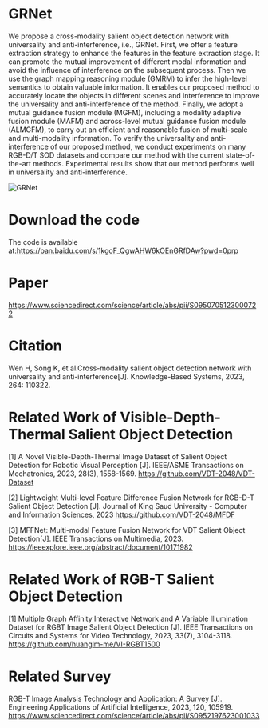 # GRNet
We propose a cross-modality salient object detection network with universality and anti-interference, i.e., GRNet. First, we offer a feature extraction strategy to enhance the features in the feature extraction stage. It can promote the mutual improvement of different modal information and avoid the influence of interference on the subsequent process. Then we use the graph mapping reasoning module (GMRM) to infer the high-level semantics to obtain valuable information. It enables our proposed method to accurately locate the objects in different scenes and interference to improve the universality and anti-interference of the method. Finally, we adopt a mutual guidance fusion module (MGFM), including a modality adaptive fusion module (MAFM) and across-level mutual guidance fusion module (ALMGFM), to carry out an efficient and reasonable fusion of multi-scale and multi-modality information. To verify the universality and anti-interference of our proposed method, we conduct experiments on many RGB-D/T SOD datasets and compare our method with the current state-of-the-art methods. Experimental results show that our method performs well in universality and anti-interference.

![GRNet](https://user-images.githubusercontent.com/101933818/214591717-270e8122-78d4-4e4e-89ce-ec1c1b3aef5d.jpg)


# Download the code
The code is available at:https://pan.baidu.com/s/1kgoF_QgwAHW6kOEnGRfDAw?pwd=0prp 

# Paper
https://www.sciencedirect.com/science/article/abs/pii/S0950705123000722

# Citation
Wen H, Song K, et al.Cross-modality salient object detection network with universality and anti-interference[J]. Knowledge-Based Systems, 2023, 264: 110322.

#  Related Work of Visible-Depth-Thermal Salient Object Detection
[1]  A Novel Visible-Depth-Thermal Image Dataset of Salient Object Detection for Robotic Visual Perception [J]. IEEE/ASME Transactions on Mechatronics, 2023, 28(3), 1558-1569.
https://github.com/VDT-2048/VDT-Dataset

[2]  Lightweight Multi-level Feature Difference Fusion Network for RGB-D-T Salient Object Detection [J]. Journal of King Saud University - Computer and Information Sciences, 2023
https://github.com/VDT-2048/MFDF

[3]  MFFNet: Multi-modal Feature Fusion Network for VDT Salient Object Detection[J]. IEEE Transactions on Multimedia, 2023.
https://ieeexplore.ieee.org/abstract/document/10171982
 
# Related Work of RGB-T Salient Object Detection
[1]  Multiple Graph Affinity Interactive Network and A Variable Illumination Dataset for RGBT Image Salient Object Detection [J]. IEEE Transactions on Circuits and Systems for Video Technology, 2023, 33(7), 3104-3118.
https://github.com/huanglm-me/VI-RGBT1500

# Related Survey
RGB-T Image Analysis Technology and Application: A Survey [J]. Engineering Applications of Artificial Intelligence,  2023, 120, 105919.
https://www.sciencedirect.com/science/article/abs/pii/S0952197623001033
